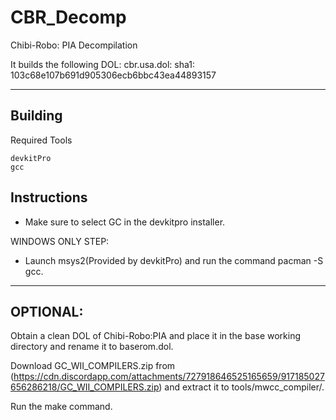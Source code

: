 # CBR_Decomp
Chibi-Robo: PIA Decompilation


It builds the following DOL: cbr.usa.dol: sha1: 103c68e107b691d905306ecb6bbc43ea44893157

---
Building
---

Required Tools
```
devkitPro
gcc
```

  Instructions
--

- Make sure to select GC in the devkitpro installer. 


WINDOWS ONLY STEP:

- Launch msys2(Provided by devkitPro) and run the command pacman -S gcc.

---
OPTIONAL:
---
Obtain a clean DOL of Chibi-Robo:PIA and place it in the base working directory and rename it to baserom.dol.


Download GC_WII_COMPILERS.zip from (https://cdn.discordapp.com/attachments/727918646525165659/917185027656286218/GC_WII_COMPILERS.zip) and extract it to tools/mwcc_compiler/.

Run the make command.
